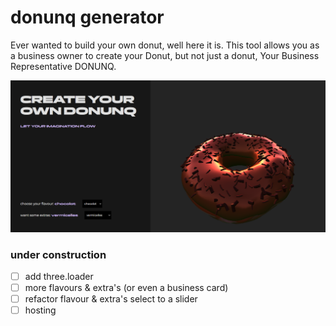 # donunq generator

Ever wanted to build your own donut, well here it is. This tool allows you as a business owner to create your Donut, but not just a donut, Your Business Representative DONUNQ.

![alt text](https://github.com/ArthurdeLophem/donunq-generator/blob/main/src/assets/screenshots/generator_01.png?raw=true)

### under construction

- [ ] add three.loader
- [ ] more flavours & extra's (or even a business card)
- [ ] refactor flavour & extra's select to a slider
- [ ] hosting
